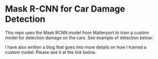 # Mask R-CNN for Car Damage Detection

This repo uses the Mask RCNN model from Matterport to train a custom model for detection damage on the cars. See example of detection below:

I have also written a blog that goes into more details on how I trained a custom model. Please see it at the link below.
